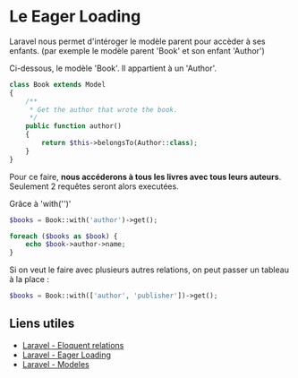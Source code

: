 # Le Eager Loading

Laravel nous permet d'intéroger le modèle parent pour accèder à ses enfants. (par exemple le modèle parent 'Book' et son enfant 'Author')

Ci-dessous, le modèle 'Book'. Il appartient à un 'Author'.

```php
class Book extends Model
{
    /**
     * Get the author that wrote the book.
     */
    public function author()
    {
        return $this->belongsTo(Author::class);
    }
}
```

Pour ce faire, **nous accéderons à tous les livres avec tous leurs auteurs**. Seulement 2 requêtes seront alors executées.

Grâce à 'with('')'

```php
$books = Book::with('author')->get();

foreach ($books as $book) {
    echo $book->author->name;
}
```

Si on veut le faire avec plusieurs autres relations, on peut passer un tableau à la place :

```php
$books = Book::with(['author', 'publisher'])->get();
```

## Liens utiles

- [Laravel - Eloquent relations](https://laravel.com/docs/8.x/eloquent-relationships)
- [Laravel - Eager Loading](https://laravel.com/docs/8.x/eloquent-relationships#eager-loading)
- [Laravel - Modeles](https://laravel.com/docs/8.x/eloquent#defining-models)
